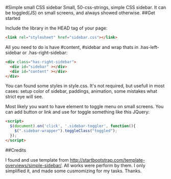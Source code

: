 #Simple small CSS sidebar
Small, 50-css-strings, simple CSS sidebar. It can be toggled(JS) on small screens, and always showed otherwise.
##Get started

Include the library in the HEAD tag of your page:

```html 
<link rel="stylesheet" href="sidebar.css"></link>
```
        

All you need to do is have #content, #sidebar and wrap thats in .has-left-sidebar or .has-right-sidebar:
```html
<div class="has-right-sidebar">
  <div id="sidebar" ></div>
  <div id="content" ></div>
</div>
```

You can found some styles in style.css. It's not required, but usefull in most cases: setup color of sidebar, paddings, animation, some mistakes what strict eye will see.

Most likely you want to have element to toggle menu on small screens. You can add button or link and use for toggle something like this JQuery:

```html
<script>
  $(document).on('click', '.sidebar-toggler', function(){
    $(".sidebar-wrapper").toggleClass("toggled");
  });
</script>
```      

##Credits

I found and use template from http://startbootstrap.com/template-overviews/simple-sidebar/. All works were perform by them. I only simplified it, and made some cusmomizing for my tasks. Thanks. 
